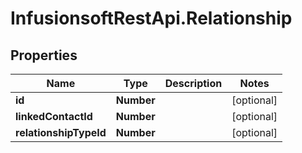 # InfusionsoftRestApi.Relationship

## Properties
Name | Type | Description | Notes
------------ | ------------- | ------------- | -------------
**id** | **Number** |  | [optional] 
**linkedContactId** | **Number** |  | [optional] 
**relationshipTypeId** | **Number** |  | [optional] 


